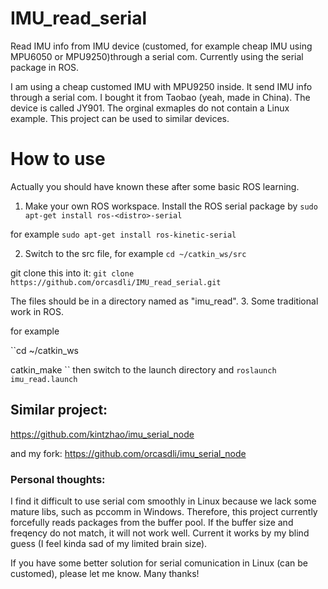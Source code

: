# IMU_read_serial
Read IMU info from IMU device (customed, for example cheap IMU using MPU6050 or MPU9250)through a serial com. Currently using the serial package in ROS.

I am using a cheap customed IMU with MPU9250 inside. It send IMU info through a serial com.
I bought it from Taobao (yeah, made in China). The device is called JY901. The orginal exmaples do not contain a Linux example. This project can be used to similar devices.


# How to use
Actually you should have known these after some basic ROS learning.

1. Make your own ROS workspace. Install the ROS serial package by 
`sudo apt-get install ros-<distro>-serial`

for example
`sudo apt-get install ros-kinetic-serial`

2. Switch to the src file,
for example
`cd ~/catkin_ws/src`

git clone this into it:
`git clone https://github.com/orcasdli/IMU_read_serial.git`

The files should be in a directory named as "imu_read".
3. Some traditional work in ROS.

for example


``cd ~/catkin_ws

catkin_make
``
then
switch to the launch directory and 
`roslaunch imu_read.launch`

## Similar project:
https://github.com/kintzhao/imu_serial_node

and my fork:
https://github.com/orcasdli/imu_serial_node

### Personal thoughts:

I find it difficult to use serial com smoothly in Linux because we lack some mature libs, such as pccomm in Windows.
Therefore, this project currently forcefully reads packages from the buffer pool. If the buffer size and freqency do not match, it will not work well. Current it works by my blind guess (I feel kinda sad of my limited brain size).

If you have some better solution for serial comunication in Linux (can be customed), please let me know. Many thanks! 

